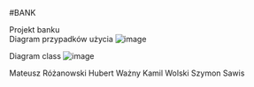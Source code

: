 
#BANK 

Projekt banku <br>
 Diagram przypadków użycia
![image](https://user-images.githubusercontent.com/85490932/121789626-b4ffc400-cbd7-11eb-87d7-baea35e7c14f.png)

 Diagram class
![image](https://user-images.githubusercontent.com/85490932/121789604-9699c880-cbd7-11eb-818a-27e4cefdf104.png)

Mateusz Różanowski
Hubert Ważny
Kamil Wolski 
Szymon Sawis
